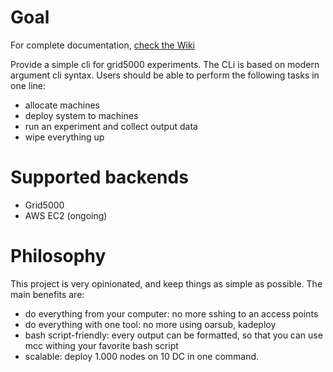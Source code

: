 # Goal

For complete documentation, [check the Wiki](../../../wikis)

Provide a simple cli for grid5000 experiments. The CLi is based on modern argument cli syntax.  Users should be able to perform the following tasks in one line:

- allocate machines
- deploy system to machines
- run an experiment and collect output data
- wipe everything up

# Supported backends

- Grid5000
- AWS EC2 (ongoing)


# Philosophy 

This project is very opinionated, and keep things as simple as possible. The main benefits are:

- do everything from your computer: no more sshing to an access points 
- do everything with one tool: no more using oarsub, kadeploy
- bash script-friendly: every output can be formatted, so that you can use mcc withing your favorite bash script
- scalable: deploy 1.000 nodes on 10 DC in one command.


